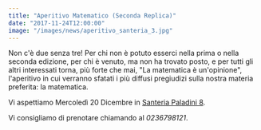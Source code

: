 ```yaml
---
title: "Aperitivo Matematico (Seconda Replica)"
date: "2017-11-24T12:00:00"
image: "/images/news/aperitivo_santeria_3.jpg"
---
```


Non c'è due senza tre! Per chi non è potuto esserci nella prima
o nella seconda edizione, per chi è venuto, ma non ha trovato posto,
e per tutti gli altri interessati torna, più forte che mai,
"La matematica è un'opinione", l'aperitivo in cui verranno sfatati i più
diffusi pregiudizi sulla nostra materia preferita: la matematica.

Vi aspettiamo Mercoledì 20 Dicembre in [Santeria Paladini 8][1].

Vi consigliamo di prenotare chiamando al _0236798121_.

[1]: http://www.santeria.milano.it/paladini
